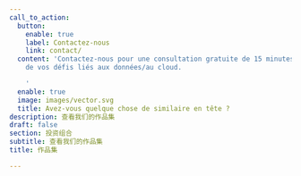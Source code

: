 ```yaml
---
call_to_action:
  button:
    enable: true
    label: Contactez-nous
    link: contact/
  content: 'Contactez-nous pour une consultation gratuite de 15 minutes et parlez-nous
    de vos défis liés aux données/au cloud.

    '
  enable: true
  image: images/vector.svg
  title: Avez-vous quelque chose de similaire en tête ?
description: 查看我们的作品集
draft: false
section: 投资组合
subtitle: 查看我们的作品集
title: 作品集

---
```



